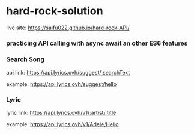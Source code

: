 # hard-rock-solution
live site: https://saifu022.github.io/hard-rock-API/.

### practicing API calling with async await an other ES6 features

### Search Song
api link: https://api.lyrics.ovh/suggest/:searchText

example: https://api.lyrics.ovh/suggest/hello

### Lyric
lyric link: https://api.lyrics.ovh/v1/:artist/:title

example: https://api.lyrics.ovh/v1/Adele/Hello
